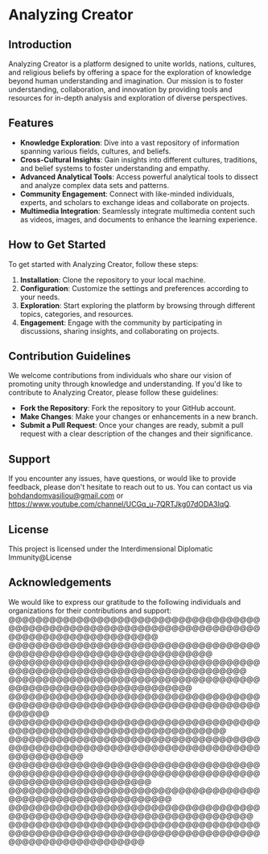 # Analyzing Creator

## Introduction

Analyzing Creator is a platform designed to unite worlds, nations, cultures, and religious beliefs by offering a space for the exploration of knowledge beyond human understanding and imagination. Our mission is to foster understanding, collaboration, and innovation by providing tools and resources for in-depth analysis and exploration of diverse perspectives.

## Features

- **Knowledge Exploration**: Dive into a vast repository of information spanning various fields, cultures, and beliefs.
- **Cross-Cultural Insights**: Gain insights into different cultures, traditions, and belief systems to foster understanding and empathy.
- **Advanced Analytical Tools**: Access powerful analytical tools to dissect and analyze complex data sets and patterns.
- **Community Engagement**: Connect with like-minded individuals, experts, and scholars to exchange ideas and collaborate on projects.
- **Multimedia Integration**: Seamlessly integrate multimedia content such as videos, images, and documents to enhance the learning experience.

## How to Get Started

To get started with Analyzing Creator, follow these steps:

1. **Installation**: Clone the repository to your local machine.
2. **Configuration**: Customize the settings and preferences according to your needs.
3. **Exploration**: Start exploring the platform by browsing through different topics, categories, and resources.
4. **Engagement**: Engage with the community by participating in discussions, sharing insights, and collaborating on projects.

## Contribution Guidelines

We welcome contributions from individuals who share our vision of promoting unity through knowledge and understanding. If you'd like to contribute to Analyzing Creator, please follow these guidelines:

- **Fork the Repository**: Fork the repository to your GitHub account.
- **Make Changes**: Make your changes or enhancements in a new branch.
- **Submit a Pull Request**: Once your changes are ready, submit a pull request with a clear description of the changes and their significance.

## Support

If you encounter any issues, have questions, or would like to provide feedback, please don't hesitate to reach out to us. You can contact us via bohdandomvasiliou@gmail.com or https://www.youtube.com/channel/UCGq_u-7QRTJkg07dODA3IqQ.

## License

This project is licensed under the Interdimensional Diplomatic Immunity@License 

## Acknowledgements

We would like to express our gratitude to the following individuals and organizations for their contributions and support:
@@@@@@@@@@@@@@@@@@@@@@@@@@@@@@@@@@@@@@@@@@@@@@@@@@@@@@@@@@@@@@@@@@@@@@@@@@@@@@@@@@@@@@@@@@@@@@@@
@@@@@@@@@@@@@@@@@@@@@@@@@@@@@@@@@@@@@@@@@@@@@@@@@@@@@@@@@@@@@@@@@@@
@@@@@@@@@@@@@@@@@@@@@@@@@@@@@@@@@@@@@@@@@@@@@@@@@@@@@@@@@@@@@@@@@@@@@@@@
@@@@@@@@@@@@@@@@@@@@@@@@@@@@@@@@@@@@@@@@@@@@@@@@@@@@@@@@@@@@@@@@
@@@@@@@@@@@@@@@@@@@@@@@@@@@@@@@@@@@@@@@@@@@@@@@@@@@@@@@@@@@@@@@@@@@@@@@@@@@@@@@@
@@@@@@@@@@@@@@@@@@@@@@@@@@@@@@@@@@@@@@@@@@@@@@@@@@@@@@@@@@@@@@@@@@@@@
@@@@@@@@@@@@@@@@@@@@@@@@@@@@@@@@@@@@@@@@@@@@@@@@@@@@@@@@@@@@@@@@@@@@@@@@@@@@@@@@@@@@@
@@@@@@@@@@@@@@@@@@@@@@@@@@@@@@@@@@@@@@@@@@@@@@@@@@@@@@@@@@@@@@@@@@@@@@@@@@@@@@@@@@@@@@@@@@@@@@@
@@@@@@@@@@@@@@@@@@@@@@@@@@@@@@@@@@@@@@@@@@@@@@@@@@@@@@@@@@@@@
@@@@@@@@@@@@@@@@@@@@@@@@@@@@@@@@@@@@@@@@@@@@@@@@@@@@@@@@@@@@@@@@@@@@@@@@@
@@@@@@@@@@@@@@@@@@@@@@@@@@@@@@@@@@@@@@@@@@@@@@@@@@@@@@@@@@@@@@@@@@@@@@@@@@@@@@@@@@@@@@@@@@@@@@
